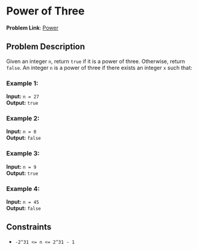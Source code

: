 # Power of Three

**Problem Link**: [Power ](https://leetcode.com/problems/power-of-three/description/)

## Problem Description

Given an integer `n`, return `true` if it is a power of three. Otherwise, return `false`.
An integer `n` is a power of three if there exists an integer `x` such that:

### Example 1:
**Input:** `n = 27`  
**Output:** `true`

### Example 2:
**Input:** `n = 0`  
**Output:** `false`

### Example 3:
**Input:** `n = 9`  
**Output:** `true`

### Example 4:
**Input:** `n = 45`  
**Output:** `false`

## Constraints
- `-2^31 <= n <= 2^31 - 1`
